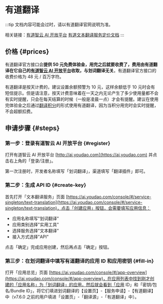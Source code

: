 # 有道翻译

:::tip
文档内容可能会过时，请以有道翻译官网说明为准。

相关链接：[有道智云 AI 开放平台](http://ai.youdao.com) [有道文本翻译服务定价文档](http://ai.youdao.com/DOCSIRMA/html/%E8%87%AA%E7%84%B6%E8%AF%AD%E8%A8%80%E7%BF%BB%E8%AF%91/%E4%BA%A7%E5%93%81%E5%AE%9A%E4%BB%B7/%E6%96%87%E6%9C%AC%E7%BF%BB%E8%AF%91%E6%9C%8D%E5%8A%A1/%E6%96%87%E6%9C%AC%E7%BF%BB%E8%AF%91%E6%9C%8D%E5%8A%A1-%E4%BA%A7%E5%93%81%E5%AE%9A%E4%BB%B7.html)
:::

## 价格 {#prices}

有道翻译官方接口会**提供 50 元免费体验金，用完之后就要收费了，费用由有道翻译在它自己的[有道智云 AI 开放平台](http://ai.youdao.com)收取，与划词翻译无关**。有道翻译官方接口的收费价格为 48 元 / 百万字符。

有道翻译是按天计费的，建议设置余额预警为 10 元，这样余额低于 10 元时会有短信提示。但是请注意，按天计费意味着在一天之内无论产生了多少使用量都不会有实时提醒，只会在每天结算的时候（一般是凌晨一点）才会有提醒。建议在使用完体验金之后通过[翻译积分](tp.md)的形式使用有道翻译，因为当积分用完时会实时提醒，不会超额扣费。

## 申请步骤 {#steps}

### 第一步：登录有道智云 AI 开放平台 {#register}

打开有道智云 AI 开放平台 [http://ai.youdao.com](https://ai.youdao.com) 并点击右上角的「登录/注册」。

第一次注册时，开发者名称填写「划词翻译」，渠道填写「翻译插件」即可。

### 第二步：生成 API ID {#create-key}

首先打开「文本翻译服务」页面 [https://ai.youdao.com/console/#/service-singleton/text-translation](https://ai.youdao.com/console/#/service-singleton/text-translation)，点击「创建应用」按钮，会需要填写应用信息：

- 应用名称填写"划词翻译"
- 应用类别选择"实用工具"
- 选择服务选择"文本翻译"
- 接入方式选择"API"

点击「确定」完成应用创建，然后再点击「确定」按钮。

### 第三步：在划词翻译中填写有道翻译的应用 ID 和应用密钥 {#fill-in}

打开「应用总览」页面 [https://ai.youdao.com/console/#/app-overview](https://ai.youdao.com/console/#/app-overview)，在应用列表中找到刚才创建的「应用名称」为「划词翻译」的应用，然后就会看到「应用 ID」和「密钥/包名/Bundle ID」，将它们填进划词翻译的【设置页】-【服务申请】-【有道翻译】中（v7.6.0 之前的用户填进「设置页」-「翻译源」-「有道翻译」中）。
